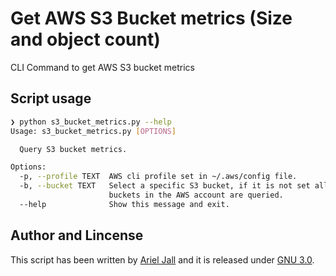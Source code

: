# Get AWS S3 Bucket metrics (Size and object count)

CLI Command to get AWS S3 bucket metrics

## Script usage

```bash
❯ python s3_bucket_metrics.py --help
Usage: s3_bucket_metrics.py [OPTIONS]

  Query S3 bucket metrics.

Options:
  -p, --profile TEXT  AWS cli profile set in ~/.aws/config file.
  -b, --bucket TEXT   Select a specific S3 bucket, if it is not set all
                      buckets in the AWS account are queried.
  --help              Show this message and exit.
  ```

## Author and Lincense

This script has been written by [Ariel Jall](https://github.com/ArielJalil) and it is released under
 [GNU 3.0](https://www.gnu.org/licenses/gpl-3.0.en.html).
